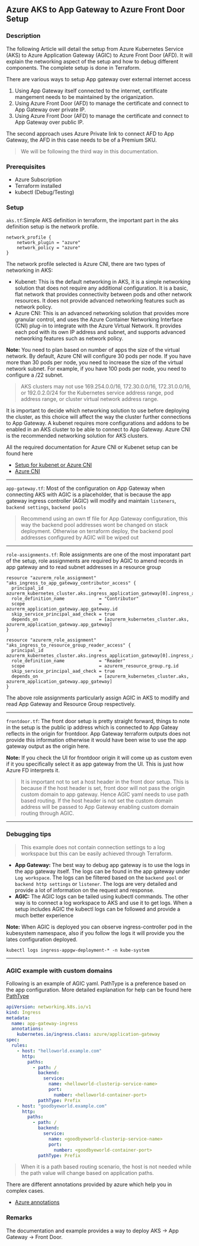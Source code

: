 ## Azure AKS to App Gateway to Azure Front Door Setup

### Description
The following Article will detail the setup from Azure Kubernetes Service (AKS) to Azure Application Gateway (AGIC) to Azure Front Door (AFD).
It will explain the networking aspect of the setup and how to debug different components. The complete setup is done in Terraform.

There are various ways to setup App gateway over external internet access
1. Using App Gateway itself connected to the internet,  certificate mangement needs to be maintained by the origanization.
2. Using Azure Front Door (AFD) to manage the certificate and connect to App Gateway over private IP.
3. Using Azure Front Door (AFD) to manage the certificate and connect to App Gateway over public IP.

The second approach uses Azure Private link to connect AFD to App Gateway, the AFD in this case needs to be of a Premium SKU.

> We will be following the third way in this documentation.

### Prerequisites
- Azure Subscription
- Terraform installed
- kubectl (Debug/Testing)

### Setup
`aks.tf`:Simple AKS definition in terraform, the important part in the aks definition setup is the network profile.
```hcl
network_profile {
    network_plugin = "azure"
    network_policy = "azure"
}
```
The network profile selected is Azure CNI, there are two types of networking in AKS:
- Kubenet: This is the default networking in AKS, it is a simple networking solution that does not require any additional configuration. It is a basic, flat network that provides connectivity between pods and other network resources. It does not provide advanced networking features such as network policy.
- Azure CNI: This is an advanced networking solution that provides more granular control, and uses the Azure Container Networking Interface (CNI) plug-in to integrate with the Azure Virtual Network. It provides each pod with its own IP address and subnet, and supports advanced networking features such as network policy.

**Note:**
You need to plan based on number of apps the size of the virtual network. By default, Azure CNI will configure 30 pods per node. If you have more than 30 pods per node, you need to increase the size of the virtual network subnet. For example, if you have 100 pods per node, you need to configure a /22 subnet.

> AKS clusters may not use 169.254.0.0/16, 172.30.0.0/16, 172.31.0.0/16, or 192.0.2.0/24 for the Kubernetes service address range, pod address range, or cluster virtual network address range.

It is important to decide which networking solution to use before deploying the cluster, as this choice will affect the way the cluster further connections to App Gateway. A kubenet requires more configurations and addons to be enabled in an AKS cluster to be able to connect to App Gateway. Azure CNI is the recommended networking solution for AKS clusters.

All the required documentation for Azure CNI or Kubenet setup can be found here
- [Setup for kubenet or Azure CNI](https://azure.github.io/application-gateway-kubernetes-ingress/how-tos/networking/)
- [Azure CNI](https://docs.microsoft.com/en-us/azure/aks/configure-azure-cni)
----------------
`app-gateway.tf`: Most of the configuration on App Gateway when connecting AKS with AGIC is a placeholder, that is because
the app gateway ingress controller (AGIC) will modify and maintain `listeners`, `backend settings`, `backend pools`
> Recommend using an own tf file for App Gateway configuration, this way the backend pool addresses wont be changed on stack deployment. Otherwise on terraform deploy, the backend pool addresses configured by AGIC will be wiped out
----------------
`role-assignments.tf`: Role assignments are one of the most imporatant part of the setup, role assignments are required by AGIC to amend records  in app gateway and to read subnet addresses in a resource group

```hcl
resource "azurerm_role_assignment" "aks_ingress_to_app_gateway_contributor_access" {
  principal_id                     = azurerm_kubernetes_cluster.aks.ingress_application_gateway[0].ingress_application_gateway_identity[0].object_id
  role_definition_name             = "Contributor"
  scope                            = azurerm_application_gateway.app_gateway.id
  skip_service_principal_aad_check = true
  depends_on                       = [azurerm_kubernetes_cluster.aks, azurerm_application_gateway.app_gateway]
}

resource "azurerm_role_assignment" "aks_ingress_to_resource_group_reader_access" {
  principal_id                     = azurerm_kubernetes_cluster.aks.ingress_application_gateway[0].ingress_application_gateway_identity[0].object_id
  role_definition_name             = "Reader"
  scope                            = azurerm_resource_group.rg.id
  skip_service_principal_aad_check = true
  depends_on                       = [azurerm_kubernetes_cluster.aks, azurerm_application_gateway.app_gateway]
}
```
The above role assignments particularly assign AGIC in AKS to modilfy and read App Gateway and Resource Group respectively.

----------------
`frontdoor.tf`: The front door setup is pretty straight forward, things to note in the setup is the public ip address which is connected to App Gateay reflects in the origin for frontdoor.
App Gateway terraform outputs does not provide this information otherwise it would have been wise to use the app gateway output as the origin here.

**Note:**
If you check the UI for frontdoor origin it will come up as custom even if it you specifically select it as app gateway from the UI. This is just how Azure FD interprets it.

> It is important not to set a host header in the front door setup. This is because if the host header is set, front door will not pass the origin custom domain to app gateway. Hence AGIC yaml needs to use path based routing. If the host header is not set the custom domain address will be passed to App Gateway enabling custom domain routing through AGIC.

----------------

### Debugging tips
> This example does not contain connection settings to a log workspace but this can be easily achieved through Terraform.
- **App Gateway:** The best way to debug app gateway is to use the logs in the app gateway itself. The logs can be found in the app gateway under `Log workspace`. The logs can be filtered based on the `backend pool` or `backend http settings` or `listener`. The logs are very detailed and provide a lot of information on the request and response.
- **AGIC:** The AGIC logs can be tailed using kubectl commands. The other way is to connect a log workspace to AKS and use it to get logs. When a setup includes AGIC the kubectl logs can be followed and provide a much better experience

**Note:** When AGIC is deployed you can observe ingress-controller pod in the kubesystem namespace, also if you follow the logs it will provide you the lates configuration deployed.
```kubectl
kubectl logs ingress-appgw-deployment-* -n kube-system
```
----------------

### AGIC example with custom domains
Following is an example of AGIC yaml. PathType is a preference based on the app configuration. More detailed explanation for help can be found here [PathType](https://kubernetes.io/docs/concepts/services-networking/ingress/#path-types)
```yaml
apiVersion: networking.k8s.io/v1
kind: Ingress
metadata:
  name: app-gateway-ingress
  annotations:
    kubernetes.io/ingress.class: azure/application-gateway
spec:
  rules:
    - host: "helloworld.example.com"
      http:
        paths:
          - path: /
            backend:
              service:
                name: <helloworld-clusterip-service-name>
                port:
                  number: <helloworld-container-port>
            pathType: Prefix
    - host: "goodbyeworld.example.com"
      http:
        paths:
          - path: /
            backend:
              service:
                name: <goodbyeworld-clusterip-service-name>
                port:
                  number: <goodbyeworld-container-port>
            pathType: Prefix
```
> When it is a path based routing scenario, the host is not needed while the path value will change based on application paths.

There are different annotations provided by azure which help you in complex cases.
- [Azure annotations](https://azure.github.io/application-gateway-kubernetes-ingress/annotations/)

### Remarks
The documentation and example provides a way to deploy AKS -> App Gateway -> Front Door.